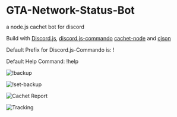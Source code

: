 # GTA-Network-Status-Bot
a node.js cachet bot for discord

Build with [Discord.js](https://discord.js.org), [discord.js-commando](https://github.com/Gawdl3y/discord.js-commando) [cachet-node](https://github.com/mwillbanks/cachet-node) and [cjson](https://github.com/kof/node-cjson)

Default Prefix for Discord.js-Commando is:  !

Default Help Command: !help

![!backup](http://puu.sh/u1phM/81d64f7deb.png)

![!set-backup](http://puu.sh/u1pMF/4f1a3de061.png)

![Cachet Report](http://puu.sh/u1pPS/1bfbccd343.png)

![Tracking](http://puu.sh/u5VIV/47e5d49a02.png)
